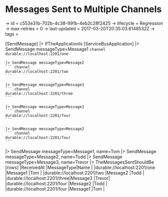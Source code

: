 # Messages Sent to Multiple Channels

-> id = c553e31b-702b-4c38-991b-4eb2c28f2425
-> lifecycle = Regression
-> max-retries = 0
-> last-updated = 2017-03-20T20:35:03.6148532Z
-> tags =

[SendMessage]
|> IfTheApplicationIs
    [ServiceBusApplication]
    |> SendMessage messageType=Message1
    ``` channel
    durable://localhost:2201/one
    ```

    |> SendMessage messageType=Message2
    ``` channel
    durable://localhost:2201/two
    ```

    |> SendMessage messageType=Message3
    ``` channel
    durable://localhost:2201/three
    ```

    |> SendMessage messageType=Message1
    ``` channel
    durable://localhost:2201/four
    ```

    |> SendMessage messageType=Message2
    ``` channel
    durable://localhost:2201/four
    ```


|> SendMessage messageType=Message1, name=Tom
|> SendMessage messageType=Message2, name=Todd
|> SendMessage messageType=Message3, name=Trevor
|> TheMessagesSentShouldBe
    [rows]
    |ReceivedAt                   |MessageType|Name  |
    |durable://localhost:2201/one  |Message1   |Tom   |
    |durable://localhost:2201/two  |Message2   |Todd  |
    |durable://localhost:2201/three|Message3   |Trevor|
    |durable://localhost:2201/four |Message2   |Todd  |
    |durable://localhost:2201/four |Message1   |Tom   |

~~~
